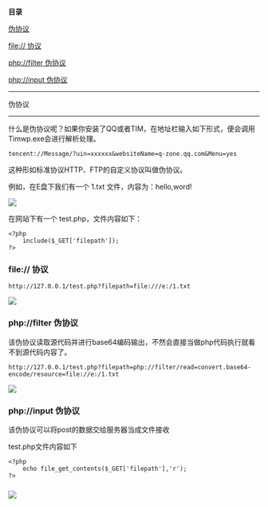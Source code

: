 **目录**

[伪协议](#t0)

[file:// 协议](#t1)

[php://filter 伪协议](#t2)

[php://input 伪协议](#t3)

* * *

伪协议
---

什么是伪协议呢？如果你安装了QQ或者TIM，在地址栏输入如下形式，便会调用Timwp.exe会进行解析处理。

```
tencent://Message/?uin=xxxxxx&websiteName=q-zone.qq.com&Menu=yes
```


这种形如标准协议HTTP、FTP的自定义协议叫做伪协议。

例如，在E盘下我们有一个 1.txt 文件，内容为：hello,word!

![](https://img-blog.csdnimg.cn/20191029163434461.png?x-oss-process=image/watermark,type_ZmFuZ3poZW5naGVpdGk,shadow_10,text_aHR0cHM6Ly9ibG9nLmNzZG4ubmV0L3FxXzM2MTE5MTky,size_16,color_FFFFFF,t_70)

在网站下有一个 test.php，文件内容如下：

```
<?php      
    include($_GET['filepath']);      
?>
```


### file:// 协议

```
http://127.0.0.1/test.php?filepath=file:///e:/1.txt
```


![](https://img-blog.csdnimg.cn/20191029163733335.png)

### php://filter 伪协议

该伪协议读取源代码并进行base64编码输出，不然会直接当做php代码执行就看不到源代码内容了。

```
http://127.0.0.1/test.php?filepath=php://filter/read=convert.base64-encode/resource=file://e:/1.txt
```


![](https://img-blog.csdnimg.cn/2019102916391931.png)

### php://input 伪协议

该伪协议可以将post的数据交给服务器当成文件接收

test.php文件内容如下

```
<?php      
    echo file_get_contents($_GET['filepath'],'r');      
?>
```


### ![](https://img-blog.csdnimg.cn/20191029170829433.png?x-oss-process=image/watermark,type_ZmFuZ3poZW5naGVpdGk,shadow_10,text_aHR0cHM6Ly9ibG9nLmNzZG4ubmV0L3FxXzM2MTE5MTky,size_16,color_FFFFFF,t_70)